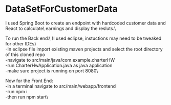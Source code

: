 # DataSetForCustomerData
I used Spring Boot to create an endpoint with hardcoded customer data and React to calculate\ 
earnings and display the resluts.\

To run the Back end:\ 
(I used eclipse, instuctions may need to be tweaked for other IDEs)\
-In eclipse file import existing maven projects and select the root directory of this cloned repo\
-navigate to src/main/java/com.example.charterHW\
-run CharterHwApplication.java as java application\
-make sure project is running on port 8080\

Now for the Front End:\
-in a terminal navigate to src/main/webapp/frontend\
-run npm i\
-then run npm start\

